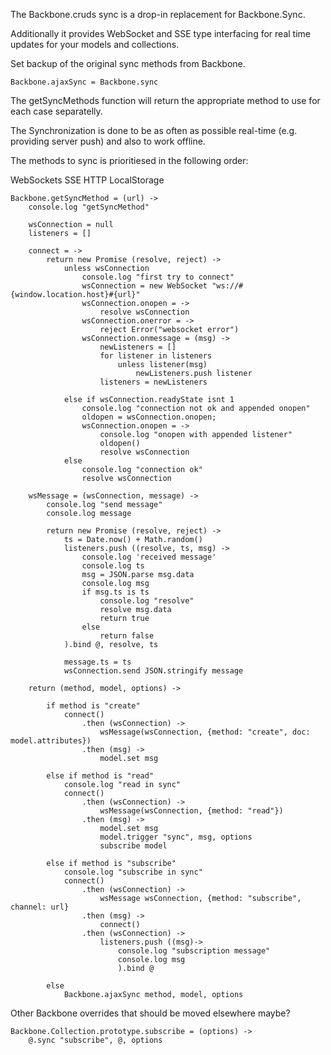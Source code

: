 The Backbone.cruds sync is a drop-in replacement for Backbone.Sync.

Additionally it provides WebSocket and SSE type interfacing for real time
updates for your models and collections.

Set backup of the original sync methods from Backbone.

    Backbone.ajaxSync = Backbone.sync

The getSyncMethods function will return the appropriate method to use for each case
separatelly.

The Synchronization is done to be as often as possible real-time (e.g. providing server push) and
also to work offline.

The methods to sync is prioritiesed in the following order:

WebSockets
SSE
HTTP
LocalStorage

    Backbone.getSyncMethod = (url) ->
        console.log "getSyncMethod"

        wsConnection = null
        listeners = []

        connect = ->
            return new Promise (resolve, reject) ->
                unless wsConnection
                    console.log "first try to connect"
                    wsConnection = new WebSocket "ws://#{window.location.host}#{url}"
                    wsConnection.onopen = ->
                        resolve wsConnection
                    wsConnection.onerror = ->
                        reject Error("websocket error")
                    wsConnection.onmessage = (msg) ->
                        newListeners = []
                        for listener in listeners
                            unless listener(msg)
                                newListeners.push listener
                        listeners = newListeners

                else if wsConnection.readyState isnt 1
                    console.log "connection not ok and appended onopen"
                    oldopen = wsConnection.onopen;
                    wsConnection.onopen = ->
                        console.log "onopen with appended listener"
                        oldopen()
                        resolve wsConnection
                else
                    console.log "connection ok"
                    resolve wsConnection

        wsMessage = (wsConnection, message) ->
            console.log "send message"
            console.log message

            return new Promise (resolve, reject) ->
                ts = Date.now() + Math.random()
                listeners.push ((resolve, ts, msg) ->
                    console.log 'received message'
                    console.log ts
                    msg = JSON.parse msg.data
                    console.log msg
                    if msg.ts is ts
                        console.log "resolve"
                        resolve msg.data
                        return true
                    else 
                        return false
                ).bind @, resolve, ts

                message.ts = ts
                wsConnection.send JSON.stringify message

        return (method, model, options) ->

            if method is "create"
                connect()
                    .then (wsConnection) ->
                        wsMessage(wsConnection, {method: "create", doc: model.attributes})
                    .then (msg) ->
                        model.set msg

            else if method is "read"
                console.log "read in sync"
                connect()
                    .then (wsConnection) ->
                        wsMessage(wsConnection, {method: "read"})
                    .then (msg) ->
                        model.set msg
                        model.trigger "sync", msg, options
                        subscribe model

            else if method is "subscribe"
                console.log "subscribe in sync"
                connect()
                    .then (wsConnection) ->
                        wsMessage wsConnection, {method: "subscribe", channel: url}
                    .then (msg) ->
                        connect()
                    .then (wsConnection) ->
                        listeners.push ((msg)->
                            console.log "subscription message"
                            console.log msg
                            ).bind @

            else 
                Backbone.ajaxSync method, model, options



Other Backbone overrides that should be moved elsewhere maybe?

    Backbone.Collection.prototype.subscribe = (options) ->
        @.sync "subscribe", @, options
